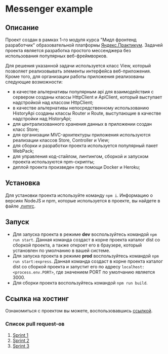 # Messenger example

## Описание

Проект создан в рамках 1-го модуля курса "Мидл фронтенд разработчик" образовательной
платформы [Яндекс.Практикум](https://practicum.yandex.ru). Задачей проекта является разработка простого мессенджера без
использования популярных веб-фреймворков.

Для решения указанной задачи используется класс View, который позволяет реализовывать элементы
интерфейса веб-приложения. Кроме того, для организации работы приложения реализованы следующие возможности:

-   в качестве альтернативы популярным api для взаимодействия с сервером созданы классы HttpClient и ApiClient, который
    выступает надстройкой над классом HttpClient;
-   в качестве альтернативы непосредственному использованию HistoryApi созданы классы Router и Route, выступающие в
    качестве надстройки над HistoryApi;
-   для централизованного хранения данных в приложении создан класс Store;
-   для организации MVC-архитектуры приложения используются реализации классов Store, Controller и View;
-   для сборки и разработки проекта используется популярный пакет WebPack;
-   для управления код-стайлом, линтингом, сборкой и запуском проекта используются npm-скрипты;
-   деплой проекта произведен при помощи Docker и Heroku;

## Установка

Для установки проекта используйте команду `npm i`. Информацию о версиях NodeJS и npm, которые используется в проекте, вы
найдете в файле [.nvmrc](https://github.com/EranosyanEduard/middle.messenger.praktikum.yandex/blob/sprint_4/.nvmrc).

## Запуск

-   Для запуска проекта в режиме **dev** воспользуйтесь командой `npm run start`. Данная команда создаст в корне проекта каталог dist со сборкой проекта, а также откроет его в браузере, который
    установлен по умолчанию в вашей системе.
-   Для запуска проекта в режиме **prod** воспользуйтесь командой `npm run start:express`. Данная команда создаст в корне проекта каталог dist со сборкой проекта и запустит его по адресу `localhost:<process.env.PORT>`, где значением PORT по умолчанию является 3000.
-   Для сборки проекта воспользуйтесь командой `npm run build`.

## Ссылка на хостинг

Ознакомиться с проектом вы можете, воспользовавшись [ссылкой](https://eduard-messenger.herokuapp.com/).

### Список pull request-ов

1. [Sprint 1](https://github.com/EranosyanEduard/middle.messenger.praktikum.yandex/pull/1)
2. [Sprint 2](https://github.com/EranosyanEduard/middle.messenger.praktikum.yandex/pull/2)
3. [Sprint 3](https://github.com/EranosyanEduard/middle.messenger.praktikum.yandex/pull/3)
